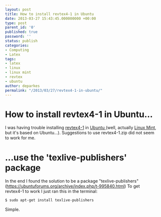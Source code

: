 ```yaml
---
layout: post
title: How to install revtex4-1 in Ubuntu
date: 2013-03-27 15:43:45.000000000 +00:00
type: post
parent_id: '0'
published: true
password: ''
status: publish
categories:
- Computing
- Latex
tags:
- latex
- linux
- linux mint
- revtex
- ubuntu
author: deparkes
permalink: "/2013/03/27/revtex4-1-in-ubuntu/"
---
```

<h1>How to install revtex4-1 in Ubuntu...</h1>
I was having trouble installing <a href="https://journals.aps.org/revtex">revtex4-1</a> in <a href="https://www.ubuntu.com/">Ubuntu </a>(well, actually <a href="https://www.linuxmint.com/">Linux Mint</a>, but it's based on Ubuntu...). Suggestions to use revtex4-1.zip did not seem to work for me.
<h1>...use the 'texlive-publishers' package</h1>
In the end I found the solution to be a package "texlive-publishers" (<a href="https://ubuntuforums.org/archive/index.php/t-995840.html">https://ubuntuforums.org/archive/index.php/t-995840.html</a>)
To get revtex4-1 to work I just ran this in the terminal:

```bash
$ sudo apt-get install texlive-publishers
```
Simple.

